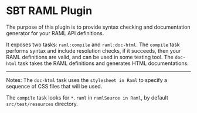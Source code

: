 SBT RAML Plugin
===============

The purpose of this plugin is to provide syntax checking and documentation generator for your RAML API definitions.

It exposes two tasks: ``raml:compile`` and ``raml:doc-html``. The ``compile`` task performs syntax and include resolution checks, if it succeeds, then your RAML definitions are valid, and can be used in some testing tool. The ``doc-html`` task takes the RAML definitions and generates HTML documentations. 

---

Notes:
The ``doc-html`` task uses the ``stylesheet in Raml`` to specify a sequence of CSS files that will be used.

The ``compile`` task looks for ``*.raml`` in ``ramlSource in Raml``, by default ``src/test/resources`` directory. 